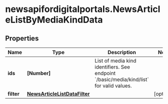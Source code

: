 # newsapifordigitalportals.NewsArticleListByMediaKindData

## Properties

Name | Type | Description | Notes
------------ | ------------- | ------------- | -------------
**ids** | **[Number]** | List of media kind identifiers. See endpoint &#x60;/basic/media/kind/list&#x60; for valid values. | 
**filter** | [**NewsArticleListDataFilter**](NewsArticleListDataFilter.md) |  | [optional] 


